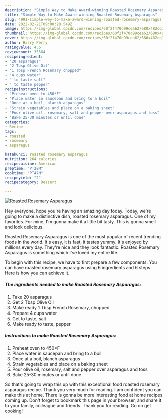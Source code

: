 ```yaml
---
description: "Simple Way to Make Award-winning Roasted Rosemary Asparagus"
title: "Simple Way to Make Award-winning Roasted Rosemary Asparagus"
slug: 4991-simple-way-to-make-award-winning-roasted-rosemary-asparagus
date: 2022-02-21T09:00:28.549Z
image: https://img-global.cpcdn.com/recipes/60f2f470d99cea62/680x482cq70/roasted-rosemary-asparagus-recipe-main-photo.jpg
thumbnail: https://img-global.cpcdn.com/recipes/60f2f470d99cea62/680x482cq70/roasted-rosemary-asparagus-recipe-main-photo.jpg
cover: https://img-global.cpcdn.com/recipes/60f2f470d99cea62/680x482cq70/roasted-rosemary-asparagus-recipe-main-photo.jpg
author: Harry Perry
ratingvalue: 4.6
reviewcount: 35564
recipeingredient:
- "20 asparagus"
- "2 Tbsp Olive Oil"
- "1 Tbsp French Rosemary chopped"
- "4 cups water"
- " to taste salt"
- " to taste pepper"
recipeinstructions:
- "Preheat oven to 450*F"
- "Place water in saucepan and bring to a boil"
- "Once at a boil, blanch asparagus"
- "Strain vegetables and place on a baking sheet"
- "Pour olive oil, rosemary, salt and pepper over asparagus and toss"
- "Bake 25-30 minutes or until done"
categories:
- Recipe
tags:
- roasted
- rosemary
- asparagus

katakunci: roasted rosemary asparagus 
nutrition: 264 calories
recipecuisine: American
preptime: "PT28M"
cooktime: "PT47M"
recipeyield: "2"
recipecategory: Dessert

---
```



![Roasted Rosemary Asparagus](https://img-global.cpcdn.com/recipes/60f2f470d99cea62/680x482cq70/roasted-rosemary-asparagus-recipe-main-photo.jpg)

Hey everyone, hope you're having an amazing day today. Today, we're going to make a distinctive dish, roasted rosemary asparagus. One of my favorites. For mine, I'm gonna make it a little bit tasty. This is gonna smell and look delicious.

Roasted Rosemary Asparagus is one of the most popular of recent trending foods in the world. It's easy, it is fast, it tastes yummy. It's enjoyed by millions every day. They're nice and they look fantastic. Roasted Rosemary Asparagus is something which I've loved my entire life.




To begin with this recipe, we have to first prepare a few components. You can have roasted rosemary asparagus using 6 ingredients and 6 steps. Here is how you can achieve it.

<!--inarticleads1-->

##### The ingredients needed to make Roasted Rosemary Asparagus:

1. Take 20 asparagus
1. Get 2 Tbsp Olive Oil
1. Make ready 1 Tbsp French Rosemary, chopped
1. Prepare 4 cups water
1. Get  to taste, salt
1. Make ready  to taste, pepper




<!--inarticleads2-->

##### Instructions to make Roasted Rosemary Asparagus:

1. Preheat oven to 450*F
1. Place water in saucepan and bring to a boil
1. Once at a boil, blanch asparagus
1. Strain vegetables and place on a baking sheet
1. Pour olive oil, rosemary, salt and pepper over asparagus and toss
1. Bake 25-30 minutes or until done




So that's going to wrap this up with this exceptional food roasted rosemary asparagus recipe. Thank you very much for reading. I am confident you can make this at home. There is gonna be more interesting food at home recipes coming up. Don't forget to bookmark this page in your browser, and share it to your family, colleague and friends. Thank you for reading. Go on get cooking!
